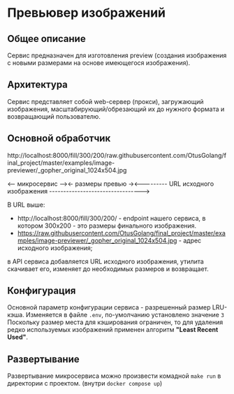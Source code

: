 # Превьювер изображений
## Общее описание
Сервис предназначен для изготовления preview (создания изображения
с новыми размерами на основе имеющегося изображения).

## Архитектура
Сервис представляет собой web-сервер (прокси), загружающий изображения,
масштабирующий/обрезающий их до нужного формата и возвращающий пользователю.

## Основной обработчик
http://localhost:8000/fill/300/200/raw.githubusercontent.com/OtusGolang/final_project/master/examples/image-previewer/_gopher_original_1024x504.jpg

<-- микросервис --><- размеры превью -><--------- URL исходного изображения --------------------------------->

В URL выше:
- http://localhost:8000/fill/300/200/ - endpoint нашего сервиса,
в котором 300x200 - это размеры финального изображения.
- https://raw.githubusercontent.com/OtusGolang/final_project/master/examples/image-previewer/_gopher_original_1024x504.jpg - 
адрес исходного изображения;

в API сервиса добавляется URL исходного изображения, утилита скачивает его, изменяет до необходимых размеров и возвращает.

## Конфигурация
Основной параметр конфигурации сервиса - разрешенный размер LRU-кэша.
Изменяется в файле `.env`, по-умолчанию установлено значение `3`
Поскольку размер места для кэширования ограничен, то для удаления редко используемых изображений применен алгоритм **"Least Recent Used"**.

## Развертывание
Развертывание микросервиса можно произвести комадной `make run` в директории с проектом. (внутри `docker compose up`)
